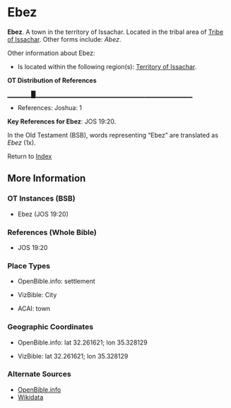 # Ebez
**Ebez**. 
A town in the territory of Issachar. 
Located in the tribal area of [Tribe of Issachar](../../../groups/md/acai/Issachar.md). 
Other forms include: 
*Abez*. 




Other information about Ebez:


* Is located within the following region(s): 
[Territory of Issachar](TerritoryOfIssachar.md). 


**OT Distribution of References**

▁▁▁▁▁█▁▁▁▁▁▁▁▁▁▁▁▁▁▁▁▁▁▁▁▁▁▁▁▁▁▁▁▁▁▁▁▁▁
* References: Joshua: 1



**Key References for Ebez**: 
JOS 19:20. 


In the Old Testament (BSB), words representing “Ebez” are translated as 
*Ebez* (1x). 




Return to [Index](00-Index.md)

## More Information

### OT Instances (BSB)

* Ebez (JOS 19:20)



### References (Whole Bible)

* JOS 19:20


### Place Types

* OpenBible.info: settlement

* VizBible: City

* ACAI: town



### Geographic Coordinates

* OpenBible.info: lat 32.261621; lon 35.328129

* VizBible: lat 32.261621; lon 35.328129



### Alternate Sources

* [OpenBible.info](https://www.openbible.info/geo/ancient/acd9b19)
* [Wikidata](http://www.wikidata.org/entity/Q4667268)




